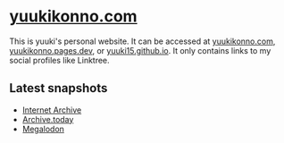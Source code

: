 # [yuukikonno.com](https://yuukikonno.com/)

This is yuuki's personal website. It can be accessed at [yuukikonno.com](https://yuukikonno.com/), [yuukikonno.pages.dev](https://yuukikonno.pages.dev/), or [yuuki15.github.io](https://yuuki15.github.io/). It only contains links to my social profiles like Linktree.

## Latest snapshots

* [Internet Archive](https://web.archive.org/web/20231125224041/https://yuukikonno.com/)
* [Archive.today](https://archive.today/2023.11.25-224049/https://yuukikonno.com/)
* [Megalodon](https://megalodon.jp/2023-1126-0740-53/https://yuukikonno.com:443/)
